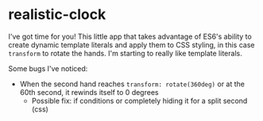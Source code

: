 # realistic-clock
I've got time for you! This little app that takes advantage of ES6's ability to create dynamic template literals and apply them to CSS styling, in this case `transform` to rotate the hands. I'm starting to really like template literals.

Some bugs I've noticed:
* When the second hand reaches `transform: rotate(360deg)` or at the 60th second, it rewinds itself to 0 degrees
  * Possible fix: if conditions or completely hiding it for a split second (css)
